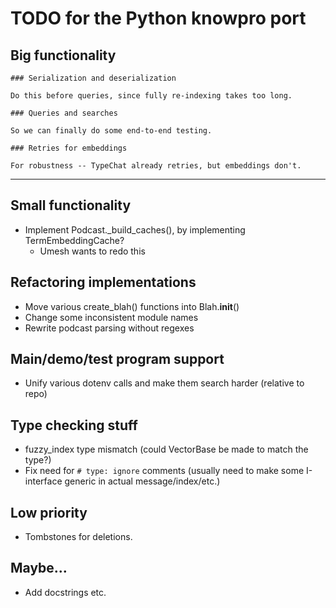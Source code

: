 # TODO for the Python knowpro port

## Big functionality

    ### Serialization and deserialization

    Do this before queries, since fully re-indexing takes too long.

    ### Queries and searches

    So we can finally do some end-to-end testing.

    ### Retries for embeddings

    For robustness -- TypeChat already retries, but embeddings don't.

---

## Small functionality

- Implement Podcast._build_caches(), by implementing TermEmbeddingCache?
  - Umesh wants to redo this

## Refactoring implementations

- Move various create_blah() functions into  Blah.__init__()
- Change some inconsistent module names
- Rewrite podcast parsing without regexes

## Main/demo/test program support

- Unify various dotenv calls and make them search harder (relative to repo)

## Type checking stuff

- fuzzy_index type mismatch (could VectorBase be made to match the type?)
- Fix need for `# type: ignore` comments (usually need to make some I-interface generic in actual message/index/etc.)

## Low priority

- Tombstones for deletions.

## Maybe...

- Add docstrings etc.
